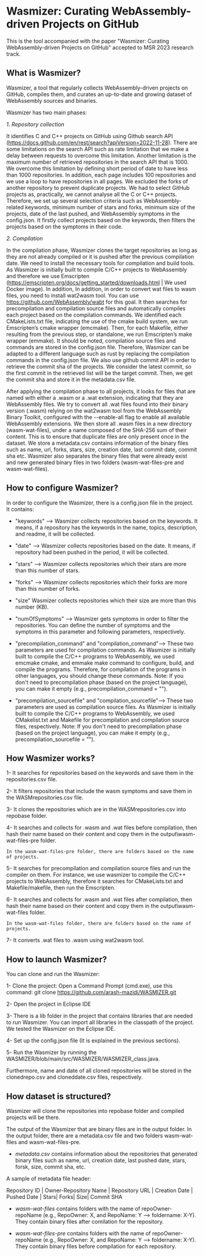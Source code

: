 # Wasmizer: Curating WebAssembly-driven Projects on GitHub
This is the tool accompanied with the paper "Wasmizer: Curating WebAssembly-driven Projects on GitHub" accepted to MSR 2023 research track.


## What is Wasmizer?
Wasmizer, a tool that regularly collects WebAssembly-driven projects on GitHub, compiles them, and curates an up-to-date and growing dataset of WebAssembly sources and binaries.

Wasmizer has two main phases:

_1. Repository collection_

It identifies C and C++ projects on GitHub using Github search API (https://docs.github.com/en/rest/search?apiVersion=2022-11-28). There are some limitations on the search API such as rate limitation that we make a delay between requests to overcome this limitation. Another limitation is the maximum number of retrieved repositories in the search API that is 1000. We overcome this limitation by defining short period of date to have less than 1000 repositories. In addition, each page includes 100 repositories and we use a loop to have repositories in all pages.
We excluded the forks of another repository to prevent duplicate projects.
We had to select GitHub projects as, practically, we cannot analyse all the C or C++ projects. Therefore, we set up several selection criteria such as WebAssembly-related keywords, minimum number of stars and forks, minimum size of the projects, date of the last pushed, and WebAssembly symptoms in the config.json. It firstly collect projects based on the keywords, then filters the projects based on the symptoms in their code.

_2. Compilation_

In the compilation phase, Wasmizer clones the target repositories as long as they are not already compiled or it is pushed after the previous compilation date. We need to install the necessary tools for compilation and build tools. As Wasmizer is initially built to compile C/C++ projects to WebAssembly and therefore we use Emscripten (https://emscripten.org/docs/getting_started/downloads.html | We used Docker image). In addition, In addition, in order to convert wat files to wasm files, you need to install wat2wasm tool. You can use https://github.com/WebAssembly/wabt for this goal. 
It then searches for precompilation and compilation source files and automatically compiles each project based on the compilation commands. We identified each CMakeLists.txt file, indicating the use of the cmake build system, we run Emscripten’s cmake wrapper (emcmake). Then, for each Makefile, either resulting from the previous step, or standalone, we run Emscripten’s make wrapper (emmake). It should be noted, compilation source files and commands are stored in the config.json file. Therefore, Wasmizer can be adapted to a different language such as rust by replacing the compilation commands in the config.json file. We also use github commit API in order to retrieve the commit sha of the projects. We consider the latest commit, so the first commit in the retrieved list will be the target commit. Then, we get the commit sha and store it in the metadata.csv file. 

After applying the compilation phase to all projects, it looks for files that are named with either a .wasm or a .wat extension, indicating that they are WebAssembly files. We try to convert all .wat files found into their binary version (.wasm) relying on the wat2wasm tool from the WebAssembly Binary Toolkit, configured with the --enable-all flag to enable all available WebAssembly extensions. We then store all .wasm files in a new directory (wasm-wat-files), under a name composed of the SHA-256 sum of their content. This is to ensure that duplicate files are only present once in the dataset. We store a metadata.csv contains information of the binary files such as name, url, forks, stars, size, creation date, last commit date, commit sha etc.
Wasmizer also separates the binary files that were already exist and new generated binary files in two folders (wasm-wat-files-pre and wasm-wat-files). 


## How to configure Wasmizer?

In order to configure the Wasmizer, there is a config.json file in the project. It contains: 

* "keywords" --> Wasmizer collects repositories based on the keywords. It means, if a repository has the keywords in the name, topics, description, and readme, it will be collected.

* "date" --> Wasmizer collects repositories based on the date. It means, if repository had been pushed in the period, it will be collected.

* "stars" --> Wasmizer collects repositories which their stars are more than this number of stars.

* "forks" --> Wasmizer collects repositories which their forks are more than this number of forks.

* "size" Wasmizer collects repositories which their size are more than this number (KB).

* "numOfSymptoms" --> Wasmizer gets symptoms in order to filter the repositories. You can define the number of symptoms and the symptoms in this parameter and following parameters, respectively.

* "precompilation_command" and "compilation_command"--> These two parameters are used for compilation commands. As Wasmizer is initially built to compile the C/C++ programs to WebAssembly, we used emcmake cmake, and emmake make command to configure, build, and compile the programs. Therefore, for compilation of the programs in other languages, you should change these commands.
Note: If you don't need to precompilation phase (based on the project language), you can make it empty (e.g., precompilation_command = "").

* "precompilation_sourcefile" and "compilation_sourcefile"--> These two parameters are used as compilation source files. As Wasmizer is initially built to compile the C/C++ programs to WebAssembly, we used CMakelist.txt and Makefile for precompilation and compilation source files, respectively.
Note: If you don't need to precompilation phase (based on the project language), you can make it empty (e.g., precompilation_sourcefile = "").


## How Wasmizer works?
1- It searches for repositories based on the keywords and save them in the repositories.csv file.

2- It filters repositories that include the wasm symptoms and save them in the WASMrepositories.csv file.

3- It clones the repositories which are in the WASMrepositories.csv into repobase folder.

4- It searches and collects for .wasm and .wat files before compilation, then hash their name based on their content and copy them in the output\\wasm-wat-files-pre folder.

	In the wasm-wat-files-pre folder, there are folders based on the name of projects.
 
5- It searches for precompilation and compilation source files and run the compiler on them. For instance, we use wasmizer to compile the C/C++ projects to WebAssembly, therefore it searches for CMakeLists.txt and Makefile/makefile, then run the Emscripten.

6- It searches and collects for .wasm and .wat files after compilation, then hash their name based on their content and copy them in the output\\wasm-wat-files folder.

	In the wasm-wat-files folder, there are folders based on the name of projects.

7- It converts .wat files to .wasm using wat2wasm tool.


## How to launch Wasmizer?

You can clone and run the Wasmizer:

1- Clone the project: Open a Command Prompt (cmd.exe), use this command: git clone https://github.com/arash-mazidi/WASMIZER.git

2- Open the project in Eclipse IDE

3- There is a lib folder in the project that contains libraries that are needed to run Wasmizer. You can import all libraries in the classpath of the project. We tested the Wasmizer on the Eclipse IDE.

4- Set up the config.json file (It is explained in the previous sections).

5- Run the Wasmizer by running the WASMIZER/blob/main/src/WASMIZER/WASMIZER_class.java.


Furthermore, name and date of all cloned repositories will be stored in the clonedrepo.csv and cloneddate.csv files, respectively.


## How dataset is structured?

Wasmizer will clone the repositories into repobase folder and compiled projects will be there. 

The output of the Wasmizer that are binary files are in the output folder. In the output folder, there are a metadata.csv file and two folders wasm-wat-files and wasm-wat-files-pre.

* _metadata.csv_ contains information about the repositories that generated binary files such as name, url, creation date, last pushed date, stars, forsk, size, commit sha, etc.

A sample of metadata file header:

Repository ID | Owner-Repository Name | Repository URL | Creation Date | Pushed Date | Stars| Forks| Size| Commit SHA

* _wasm-wat-files_ contains folders with the name of repoOwner-repoName (e.g., RepoOwner: X, and RepoName: Y --> foldername: X-Y). They contain binary files after comilation for the repository.

* _wasm-wat-files-pre_ contains folders with the name of repoOwner-repoName (e.g., RepoOwner: X, and RepoName: Y --> foldername: X-Y). They contain binary files before compilation for each repository.
